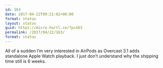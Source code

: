 ```yaml
---
id: 163
date: 2017-04-22T09:21:02+00:00
format: status
layout: status
guid: https://micro.hartl.co/?p=163
permalink: /2017/04/22/163/
format: status
---
```

All of a sudden I&#8217;m very interested in AirPods as Overcast 3.1 adds standalone Apple Watch playback. I just don&#8217;t understand why the shipping time still is 6 weeks.
